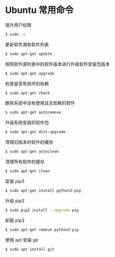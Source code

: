 # Ubuntu 常用命令

提升用户权限
```bash
$ sudo -i
```

更新软件源和软件列表
```bash
$ sudo apt-get update
```

按照软件源列表中的软件版本进行升级软件安装包版本
```bash
$ sudo apt-get upgrade
```

检查是否有损坏的依赖
```bash
$ sudo apt-get check
```

删除系统中没有使用且无依赖的软件
```bash
$ sudo apt-get autoremove
```

升级系统安装的软件包
```bash
$ sudo apt-get dist-upgrade
```

清理旧版本的软件的缓存
```bash
$ sudo apt-get autoclean
```

清理所有软件的缓存
```bash
$ sudo apt-get clean
```

安装 pip3
```bash
$ sudo apt-get install python3-pip
```

升级 pip3
```bash
$ sudo pip3 install --upgrade pip
```

卸载 pip3
```bash
$ sudo apt-get remove python3-pip
```

使用 apt 安装 git
```bash
$ sudo apt install git
```
